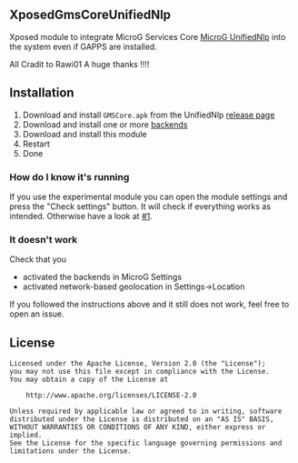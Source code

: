 XposedGmsCoreUnifiedNlp
-

Xposed module to integrate MicroG Services Core [MicroG UnifiedNlp](https://github.com/microg/android_packages_apps_GmsCore) into the system even if GAPPS are installed.

All Cradit to Rawi01
A huge thanks !!!!

Installation
---
1. Download and install `GMSCore.apk` from the UnifiedNlp [release page](https://github.com/microg/android_packages_apps_GmsCore/releases)
2. Download and install one or more [backends](https://github.com/microg/android_packages_apps_UnifiedNlp#usage)
3. Download and install this module
4. Restart
5. Done


### How do I know it's running

If you use the experimental module you can open the module settings and press the "Check settings" button. It will check if everything works as intended.
Otherwise have a look at [#1](https://github.com/Rawi01/XposedUnifiedNlp/issues/1).

### It doesn't work

Check that you
* activated the backends in MicroG Settings
* activated network-based geolocation in Settings->Location

If you followed the instructions above and it still does not work, feel free to open an issue.

License
---
    Licensed under the Apache License, Version 2.0 (the "License");
    you may not use this file except in compliance with the License.
    You may obtain a copy of the License at

        http://www.apache.org/licenses/LICENSE-2.0

    Unless required by applicable law or agreed to in writing, software
    distributed under the License is distributed on an "AS IS" BASIS,
    WITHOUT WARRANTIES OR CONDITIONS OF ANY KIND, either express or implied.
    See the License for the specific language governing permissions and
    limitations under the License.
